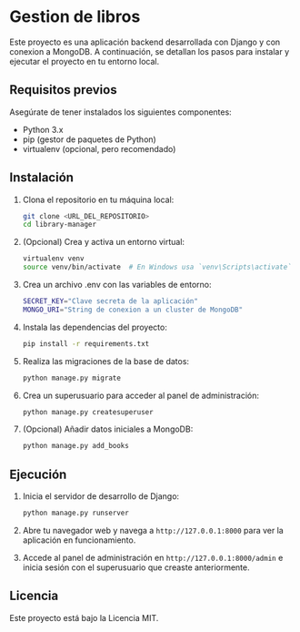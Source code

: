 # Gestion de libros

Este proyecto es una aplicación backend desarrollada con Django y con conexion a MongoDB. A continuación, se detallan los pasos para instalar y ejecutar el proyecto en tu entorno local.

## Requisitos previos

Asegúrate de tener instalados los siguientes componentes:

- Python 3.x
- pip (gestor de paquetes de Python)
- virtualenv (opcional, pero recomendado)

## Instalación

1. Clona el repositorio en tu máquina local:

    ```bash
    git clone <URL_DEL_REPOSITORIO>
    cd library-manager
    ```

2. (Opcional) Crea y activa un entorno virtual:

    ```bash
    virtualenv venv
    source venv/bin/activate  # En Windows usa `venv\Scripts\activate`
    ```

3. Crea un archivo .env con las variables de entorno:

    ```bash
    SECRET_KEY="Clave secreta de la aplicación"
    MONGO_URI="String de conexion a un cluster de MongoDB"
    ```

4. Instala las dependencias del proyecto:

    ```bash
    pip install -r requirements.txt
    ```

5. Realiza las migraciones de la base de datos:

    ```bash
    python manage.py migrate
    ```

6. Crea un superusuario para acceder al panel de administración:

    ```bash
    python manage.py createsuperuser
    ```

7. (Opcional) Añadir datos iniciales a MongoDB:

    ```bash
    python manage.py add_books
    ```

## Ejecución

1. Inicia el servidor de desarrollo de Django:

    ```bash
    python manage.py runserver
    ```

2. Abre tu navegador web y navega a `http://127.0.0.1:8000` para ver la aplicación en funcionamiento.

3. Accede al panel de administración en `http://127.0.0.1:8000/admin` e inicia sesión con el superusuario que creaste anteriormente.

## Licencia

Este proyecto está bajo la Licencia MIT.
